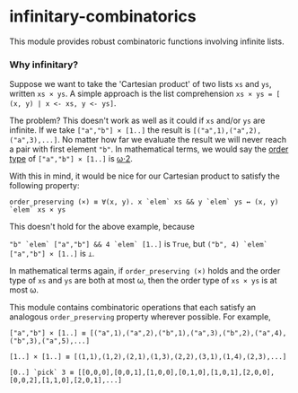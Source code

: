 # infinitary-combinatorics

This module provides robust combinatoric functions involving infinite lists.

### Why infinitary?

Suppose we want to take the 'Cartesian product' of two lists `xs` and `ys`, written `xs × ys`. A simple approach is the list comprehension `xs × ys = [ (x, y) | x <- xs, y <- ys]`.

The problem? This doesn't work as well as it could if `xs` and/or `ys` are infinite. If we take `["a","b"] × [1..]` the result is `[("a",1),("a",2),("a",3),...]`. No matter how far we evaluate the result we will never reach a pair with first element `"b"`. In mathematical terms, we would say the [order type](https://en.wikipedia.org/wiki/Order_type) of `["a","b"] × [1..]` is [ω⋅2](https://en.wikipedia.org/wiki/Ordinal_number).

With this in mind, it would be nice for our Cartesian product to satisfy the following property:

```order_preserving (×) ≡ ∀(x, y). x `elem` xs && y `elem` ys ↔ (x, y) `elem` xs × ys```

This doesn't hold for the above example, because

``"b" `elem` ["a","b"] && 4 `elem` [1..]`` is `True`, but ``("b", 4) `elem` ["a","b"] × [1..]`` is `⊥`.

In mathematical terms again, if `order_preserving (×)` holds and the order type of `xs` and `ys` are both at most ω, then the order type of `xs × ys` is at most ω.

This module contains combinatoric operations that each satisfy an analogous `order_preserving` property wherever possible. For example,

`["a","b"] × [1..] ≡ [("a",1),("a",2),("b",1),("a",3),("b",2),("a",4),("b",3),("a",5),...]`

`[1..] × [1..] ≡ [(1,1),(1,2),(2,1),(1,3),(2,2),(3,1),(1,4),(2,3),...]`

``[0..] `pick` 3 ≡ [[0,0,0],[0,0,1],[1,0,0],[0,1,0],[1,0,1],[2,0,0],[0,0,2],[1,1,0],[2,0,1],...]``

